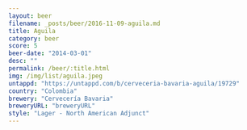 ```yaml
---
layout: beer
filename: _posts/beer/2016-11-09-aguila.md
title: Aguila
category: beer
score: 5
beer-date: "2014-03-01"
desc: ""
permalink: /beer/:title.html
img: /img/list/aguila.jpeg
untappd: "https://untappd.com/b/cerveceria-bavaria-aguila/19729"
country: "Colombia"
brewery: "Cervecería Bavaria"
breweryURL: "breweryURL"
style: "Lager - North American Adjunct"
---
```

